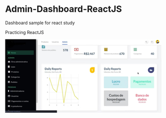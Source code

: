 # Admin-Dashboard-ReactJS
Dashboard sample for react study

Practicing ReactJS

![Preview](https://github.com/wbhaese/Admin-Dashboard-ReactJS/blob/master/preview/preview.jpg)
